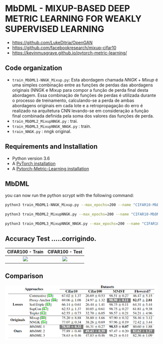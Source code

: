 # MbDML - MIXUP-BASED DEEP METRIC LEARNING FOR WEAKLY SUPERVISED LEARNING

- https://github.com/LukeDitria/OpenGAN
- https://github.com/facebookresearch/mixup-cifar10
- https://kevinmusgrave.github.io/pytorch-metric-learning/

## Code organization

- `train_MbDML1-NNGK_Mixup.py`: Esta abordagem chamada $NNGK+Mixup$ é uma simples combinação entre as funções de perdas das abordagens originais (NNGK e Mixup para compor a função de perda final desta abordagem. Essa  combinação de funções de perdas é utilizada durante o processo de treinamento, calculando-se a perda de ambas abordagens originais em cada lote e a retropropagação do erro é realizado na arquitetura CNN levando-se em consideração a função final combinada definida pela soma dos valores das funções de perda. 
- `train_MbDML2_MixupNNGK.py` : trai.
- `train_MbDML3_MixupNNGK_NNGK.py` : train.
- `train_NNGK.py` : nngk original.


## Requirements and Installation
- Python version 3.6
- A [PyTorch installation](http://pytorch.org/)
- A [Pytorch-Metric-Learning installation](https://kevinmusgrave.github.io/pytorch-metric-learning/#installation)


## MbDML
you can now run the python scrypt with the following command:

```sh
python3 train_MbDML1-NNGK_Mixup.py --max_epochs=200 --name "CIFAR10-MbDML1-NNGK_Mixup" --scale_mixup 2 --alpha 1 --beta 1 --data_dir datasets/CIFAR100K10/train --test datasets/CIFAR100K10/Test --save_dir results/neighbour=200 --num_classes 100 --tsne_graph False --im_ext png --gpu_id 0 --input_size 32

```

```sh
python3 train_MbDML2_MixupNNGK.py --max_epochs=200 --name "CIFAR10-MbDML2_MixupNNGK" --scale_mixup 2 --alpha 1 --alpha 0 --data_dir datasets/CIFAR100K10/train --test datasets/CIFAR100K10/Test --save_dir results/neighbour=200 --num_classes 100 --tsne_graph False --im_ext png --gpu_id 0 --input_size 32

```

```sh
python3 train_MbDML3_MixupNNGK_NNGK.py --max_epochs=200 --name "CIFAR10-MbDML3_MixupNNGK_NNGK" --scale_mixup 2 --alpha 1 --beta 1 --data_dir datasets/CIFAR100K10/train --test datasets/CIFAR100K10/Test --save_dir results/neighbour=200 --num_classes 100 --tsne_graph False --im_ext png --gpu_id 0 --input_size 32

```

## Accuracy Test .....corrigindo.

CIFAR100 - Train    |  CIFAR100 - Test
:-------------------------:|:-------------------------:
![](https://github.com/henriqueburis/Weekly-Learning_DML-Mixup_GAN/blob/main/figure/CIFAR100%20-%20XL10%25%20ACC%20-%20accuracy.png) |  ![](https://github.com/henriqueburis/Weekly-Learning_DML-Mixup_GAN/blob/main/figure/CIFAR100%20-%20XL10%25%20ACC%20-%20test.png) 


## Comparison
![N|Solid](https://github.com/henriqueburis/ICIP2022/blob/main/fig/Mean%20accuracies.PNG?raw=true)
